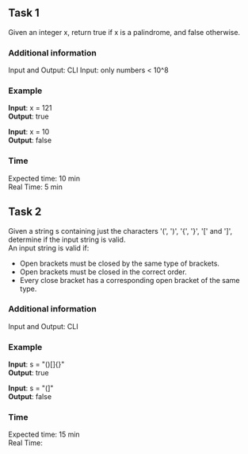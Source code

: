 ## Task 1
Given an integer x, return true if x is a palindrome, and false otherwise. 

### Additional information
Input and Output: CLI
Input: only numbers < 10^8

### Example
**Input**: x = 121 \
**Output**: true

**Input**: x = 10 \
**Output**: false

### Time
Expected time: 10 min \
Real Time: 5 min


## Task 2
Given a string s containing just the characters '(', ')', '{', '}', '[' and ']', determine if the input string is valid. \
An input string is valid if: 
- Open brackets must be closed by the same type of brackets.
- Open brackets must be closed in the correct order.
- Every close bracket has a corresponding open bracket of the same type.

### Additional information
Input and Output: CLI

### Example

**Input**: s = "()[]{}" \
**Output**: true

**Input**: s = "(]" \
**Output**: false

### Time
Expected time: 15 min \
Real Time: 